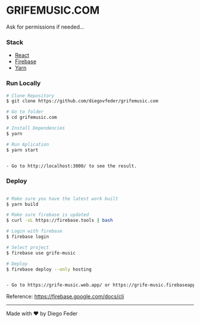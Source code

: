 # GRIFEMUSIC.COM

Ask for permissions if needed...

### Stack

- [React](https://reactjs.org)
- [Firebase](https://firebase.google.com/)
- [Yarn](https://yarnpkg.com/)

### Run Locally

```bash
# Clone Repository
$ git clone https://github.com/diegovfeder/grifemusic.com

# Go to folder
$ cd grifemusic.com

# Install Dependencies
$ yarn

# Run Aplication
$ yarn start


- Go to http://localhost:3000/ to see the result.
```

### Deploy

```bash

# Make sure you have the latest work built
$ yarn build

# Make sure firebase is updated
$ curl -sL https://firebase.tools | bash

# Login with firebase
$ firebase login

# Select project
$ firebase use grife-music

# Deploy
$ firebase deploy --only hosting


- Go to https://grife-music.web.app/ or https://grife-music.firebaseapp.com/
```

Reference: <https://firebase.google.com/docs/cli>

---
Made with ❤️ by Diego Feder
